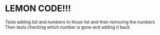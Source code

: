 # LEMON CODE!!!

Tests adding list and numbers to those list and then removing the numbers
Then tests checking which number is gone and adding it back
